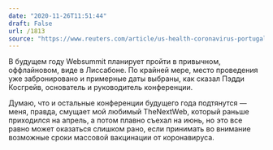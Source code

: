 ```yaml
---
date: "2020-11-26T11:51:44"
draft: False
url: /1813
source: "https://www.reuters.com/article/us-health-coronavirus-portugal-websummit/europes-largest-tech-conference-to-return-as-in-person-event-in-2021-idUSKBN2852RV"
---
```


В будущем году Websummit планирует пройти в привычном, оффлайновом, виде в Лиссабоне. По крайней мере, место проведения уже забронировано и примерные даты выбраны, как сказал Пэдди Косгрейв, основатель и руководитель конференции.

Думаю, что и остальные конференции будущего года подтянутся — меня, правда, смущает мой любимый TheNextWeb, который раньше приходился на апрель, а потом плавно съехал на июнь, но это все равно может оказаться слишком рано, если принимать во внимание возможные сроки массовой вакцинации от коронавируса.
